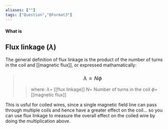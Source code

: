 ```yaml
---
aliases: [""]
tags: ["Question","QFormat3"]
---
```


#### What is
## Flux linkage ($\lambda$)
The general definition of flux linkage is the product of the number of turns in the coil and [[magnetic flux]], or expressed mathamatically:

> ### $$ \lambda = N \phi $$ 
>> where:
>> $\lambda=$ [[flux linkage]]
>> $N=$ Number of turns in the coil
>> $\phi=$ [[magnetic flux]]

This is usful for coiled wires, since a single magnetic field line can pass through multiple coils and hence have a greater effect on the coil... so you can use flux linkage to measure the overall effect on the coiled wire by doing the multiplication above.
